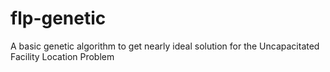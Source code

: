 # flp-genetic
A basic genetic algorithm to get nearly ideal solution for the Uncapacitated Facility Location Problem
